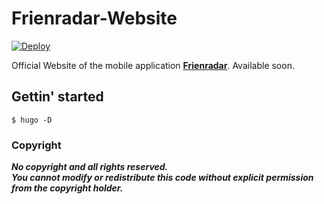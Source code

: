 # Frienradar-Website
[![Deploy](https://github.com/luca-bruegger/Frienradar-Website/actions/workflows/deploy.yml/badge.svg)](https://github.com/luca-bruegger/Frienradar-Website/actions/workflows/deploy.yml)

Official Website of the mobile application [**Frienradar**](https://frienradar.com). Available soon.

## Gettin' started

```
$ hugo -D
```

### Copyright 

***No copyright and all rights reserved. <br> You cannot modify or redistribute this code without explicit permission from the copyright holder.***
